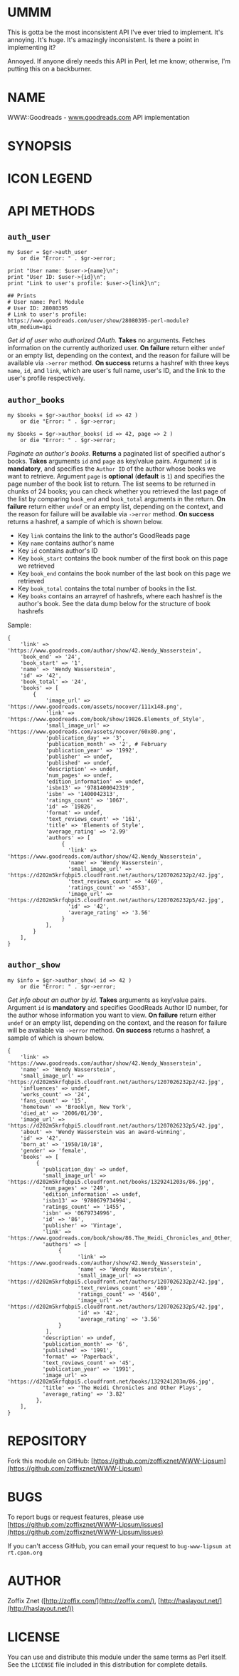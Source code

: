 # UMMM

This is gotta be the most inconsistent API I've ever tried to implement. It's annoying. It's huge. It's amazingly inconsistent. Is there a point in implementing it?

Annoyed. If anyone direly needs this API in Perl, let me know; otherwise, I'm putting this on a backburner.











# NAME

WWW::Goodreads - www.goodreads.com API implementation

# SYNOPSIS

# ICON LEGEND

# API METHODS

## `auth_user`

    my $user = $gr->auth_user
        or die "Error: " . $gr->error;

    print "User name: $user->{name}\n";
    print "User ID: $user->{id}\n";
    print "Link to user's profile: $user->{link}\n";

    ## Prints
    # User name: Perl Module
    # User ID: 28080395
    # Link to user's profile: https://www.goodreads.com/user/show/28080395-perl-module?utm_medium=api

_Get id of user who authorized OAuth._
__Takes__ no arguments. Fetches information on the currently authorized
user. __On failure__ return either `undef` or an empty
list, depending on the context, and the reason for failure will
be available via `->error` method. __On success__ returns
a hashref with three keys `name`, `id`, and `link`, which are
user's full name, user's ID, and the link to the user's
profile respectively.

## `author_books`

    my $books = $gr->author_books( id => 42 )
        or die "Error: " . $gr->error;

    my $books = $gr->author_books( id => 42, page => 2 )
        or die "Error: " . $gr->error;

_Paginate an author's books._
__Returns__ a paginated list of specified author's books.
__Takes__ arguments `id` and `page` as key/value pairs.
Argument `id` is __mandatory__, and specifies the `Author ID` of the
author whose books we want to retrieve. Argument `page`
is __optional__ (__default__ is `1`) and specifies the page number of
the book list to return. The list seems to be returned in chunks of
24 books; you can check whether you retrieved the last page of the
list by comparing `book_end` and `book_total` arguments in the return.
__On failure__ return either `undef` or an empty
list, depending on the context, and the reason for failure will
be available via `->error` method. __On success__ returns
a hashref, a sample of which is shown below.

- Key `link` contains the link to the author's GoodReads page
- Key `name` contains author's name
- Key `id` contains author's ID
- Key `book_start` contains the book number of the first book
        on this page we retrieved
- Key `book_end` contains the book number of the last book
        on this page we retrieved
- Key `book_total` contains the total number of books in the list.
- Key `books` contains an arrayref of hashrefs, where each
hashref is the author's book. See the data dump below for the structure
of book hashrefs

Sample:

    {
        'link' => 'https://www.goodreads.com/author/show/42.Wendy_Wasserstein',
        'book_end' => '24',
        'book_start' => '1',
        'name' => 'Wendy Wasserstein',
        'id' => '42',
        'book_total' => '24',
        'books' => [
            {
                'image_url' => 'https://www.goodreads.com/assets/nocover/111x148.png',
                'link' => 'https://www.goodreads.com/book/show/19826.Elements_of_Style',
                'small_image_url' => 'https://www.goodreads.com/assets/nocover/60x80.png',
                'publication_day' => '3',
                'publication_month' => '2', # February
                'publication_year' => '1992',
                'publisher' => undef,
                'published' => undef,
                'description' => undef,
                'num_pages' => undef,
                'edition_information' => undef,
                'isbn13' => '9781400042319',
                'isbn' => '1400042313',
                'ratings_count' => '1067',
                'id' => '19826',
                'format' => undef,
                'text_reviews_count' => '161',
                'title' => 'Elements of Style',
                'average_rating' => '2.99'
                'authors' => [
                     {
                       'link' => 'https://www.goodreads.com/author/show/42.Wendy_Wasserstein',
                       'name' => 'Wendy Wasserstein',
                       'small_image_url' => 'https://d202m5krfqbpi5.cloudfront.net/authors/1207026232p2/42.jpg',
                       'text_reviews_count' => '469',
                       'ratings_count' => '4553',
                       'image_url' => 'https://d202m5krfqbpi5.cloudfront.net/authors/1207026232p5/42.jpg',
                       'id' => '42',
                       'average_rating' => '3.56'
                     }
                ],
            }
        ],
    }

## `author_show`

    my $info = $gr->author_show( id => 42 )
        or die "Error: " . $gr->error;

_Get info about an author by id._
__Takes__ arguments as key/value pairs. Argument `id` is __mandatory__
and specifies GoodReads Author ID number, for the author whose information
you want to view. __On failure__ return either `undef` or an empty
list, depending on the context, and the reason for failure will
be available via `->error` method. __On success__ returns
a hashref, a sample of which is shown below.

    {
        'link' => 'https://www.goodreads.com/author/show/42.Wendy_Wasserstein',
        'name' => 'Wendy Wasserstein',
        'small_image_url' => 'https://d202m5krfqbpi5.cloudfront.net/authors/1207026232p2/42.jpg',
        'influences' => undef,
        'works_count' => '24',
        'fans_count' => '15',
        'hometown' => 'Brooklyn, New York',
        'died_at' => '2006/01/30',
        'image_url' => 'https://d202m5krfqbpi5.cloudfront.net/authors/1207026232p5/42.jpg',
        'about' => 'Wendy Wasserstein was an award-winning',
        'id' => '42',
        'born_at' => '1950/10/18',
        'gender' => 'female',
        'books' => [
             {
               'publication_day' => undef,
               'small_image_url' => 'https://d202m5krfqbpi5.cloudfront.net/books/1329241203s/86.jpg',
               'num_pages' => '249',
               'edition_information' => undef,
               'isbn13' => '9780679734994',
               'ratings_count' => '1455',
               'isbn' => '0679734996',
               'id' => '86',
               'publisher' => 'Vintage',
               'link' => 'https://www.goodreads.com/book/show/86.The_Heidi_Chronicles_and_Other_Plays',
               'authors' => [
                    {
                          'link' => 'https://www.goodreads.com/author/show/42.Wendy_Wasserstein',
                          'name' => 'Wendy Wasserstein',
                          'small_image_url' => 'https://d202m5krfqbpi5.cloudfront.net/authors/1207026232p2/42.jpg',
                          'text_reviews_count' => '469',
                          'ratings_count' => '4560',
                          'image_url' => 'https://d202m5krfqbpi5.cloudfront.net/authors/1207026232p5/42.jpg',
                          'id' => '42',
                          'average_rating' => '3.56'
                    }
                ],
               'description' => undef,
               'publication_month' => '6',
               'published' => '1991',
               'format' => 'Paperback',
               'text_reviews_count' => '45',
               'publication_year' => '1991',
               'image_url' => 'https://d202m5krfqbpi5.cloudfront.net/books/1329241203m/86.jpg',
               'title' => 'The Heidi Chronicles and Other Plays',
               'average_rating' => '3.82'
             },
        ],
    }

# REPOSITORY

Fork this module on GitHub:
[https://github.com/zoffixznet/WWW-Lipsum](https://github.com/zoffixznet/WWW-Lipsum)

# BUGS

To report bugs or request features, please use
[https://github.com/zoffixznet/WWW-Lipsum/issues](https://github.com/zoffixznet/WWW-Lipsum/issues)

If you can't access GitHub, you can email your request
to `bug-www-lipsum at rt.cpan.org`

# AUTHOR

Zoffix Znet <zoffix at cpan.org>
([http://zoffix.com/](http://zoffix.com/), [http://haslayout.net/](http://haslayout.net/))

# LICENSE

You can use and distribute this module under the same terms as Perl itself.
See the `LICENSE` file included in this distribution for complete
details.
